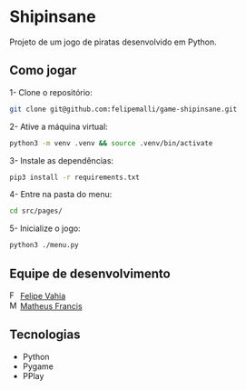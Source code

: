 # Shipinsane

Projeto de um jogo de piratas desenvolvido em Python.


## Como jogar

1- Clone o repositório:

```sh
git clone git@github.com:felipemalli/game-shipinsane.git
```

2- Ative a máquina virtual:
```sh
python3 -m venv .venv && source .venv/bin/activate
```

3- Instale as dependências:
```sh
pip3 install -r requirements.txt
```

4- Entre na pasta do menu:
```sh
cd src/pages/
```

5- Inicialize o jogo:
```sh
python3 ./menu.py
```

## Equipe de desenvolvimento
<div>
  <div>
    <img width="15" src="https://avatars.githubusercontent.com/u/88905074?v=4" alt="Felipe Vahia" />
    <a href="https://github.com/felipemalli">Felipe Vahia</a>
  </div>

  <div>
    <img width="15" src="https://avatars.githubusercontent.com/u/53090840?v=4" alt="Matheus Francis" />
    <a href="https://github.com/MatheusFrancis">Matheus Francis</a>
  </div>
<div>

## Tecnologias
- Python
- Pygame
- PPlay
